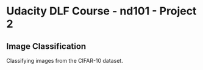 # Udacity DLF Course - nd101 - Project 2

## Image Classification

Classifying images from the CIFAR-10 dataset.


